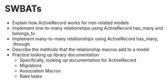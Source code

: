 # SWBATs 
 - Explain how ActiveRecord works for non-related models
 - Implement one-to-many relationships using ActiveRecord has_many and belongs_to
 - Implement many-to-many relationships using ActiveRecord has_many, :through
 - Describe the methods that the relationship macros add to a model
 - Practice looking up library documentation
    - Specifically, looking up documentation for ActiveRecord
    - Migrations
    - Association Macros
    - Rake tasks